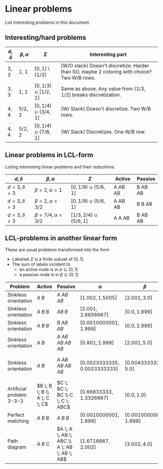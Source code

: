 # Linear problems

List interesting problems in this document.



## Interesting/hard problems

$`d, \delta`$ | $`\beta, \alpha`$ | $`\Sigma`$ | Interesting part
--------| -------|---------|--------------------
3, 3 | 1, 1 | $`[0,1]\setminus \{1/3\}`$ | (W/O slack) Doesn't discretize. Harder than SO, maybe 2 coloring with choice? Two W/B rows.
3, 3 | 1, 1 | $`[0, 1/3) \cup [1/2, 1]`$ | Same as above. Any value from $`(1/3, 1/2]`$ breaks discretization.
4, 4 | 5/2, 2 | $`[0, 1/4) \cup (3/4, 1] `$  | (W/ Slack) Doesn't discretize. Two W/B rows. 
4, 4 | 5/2, 2 | $`[0, 1/4) \cup (7/8, 1] `$  | (W/ Slack) Discretizes. One W/B row. 






## Linear problems in LCL-form

Listing interesting linear problems and their reductions.

$d, \delta$ | $\beta, \alpha$ | $\Sigma$ | Active | Passive
--------| -------|---------|----------|----------
$d = 3, \delta = 3$ | $\beta = 2, \alpha = 1$ | $[0, 1/9) \cup (5/6, 1]$ | A AB AB  | B AB AB
$d = 3, \delta = 3$ | $\beta = 2, \alpha = 3/2$ | $[0, 1/9) \cup (5/6, 1]$ | A AB AB  | B B AB
$d = 3, \delta = 3$ | $\beta = 7/4, \alpha = 3/2$ | $[1/3, 2/4) \cup (5/6, 1]$ | A A AB | B AB AB








## LCL-problems in another linear form

These are usual problems transformed into the form
- Labelset $\Sigma$ is a finite subset of $[0,1]$.
- The sum of labels incident to
  - an active node is in $\alpha \subseteq [0,1]$
  - a passive node is in $\beta \subseteq [0,1]$


Problem | Active | Passive | $\alpha$ | $\beta$ | Labels
--------| -------|---------|----------|----------|-------
Sinkless orientation | $A \; B$ | $A \; AB \; AB$ | $[1.002, 1.5005]$ | $[2.001, 3.0]$ | $A: 1.0, B: 0.5005$
Sinkless orientation | $A \; B \; B$ | $AB \; B$ | $[2.001, 2.6656667]$ | $[0.0, 1.999]$ | $A: 1.0, B: 0.66666667$
Sinkless orientation | $A \; B \; B$ | $B \; AB \; AB$ | $[0.0010000001, 1.999]$ | $[0.0, 2.999]$ | $A: 1.0, B: 0.0$
Sinkless orientation | $A \; B$ | $A \; AB \; AB \; AB \; AB$ | $[0.801, 1.999]$ | $[2.001, 5.0]$ | $A: 1.0, B: 0.4$
Sinkless orientation | $A \; B$ | $A \; AB \; AB \; AB \; AB$ | $[0.0023333335, 0.0023333333]$ | $[0.0043333334, 5.0]$ | $A: 0.0016666667, B: 0.00066666667$
Artificial problem 3-3-3 | $B \; B \; B \\ A \; C \; C$ | $C \; BC \; BC \\ C \; C \; ABC$ | $[0.66833333, 1.3326667]$ | $[0.0, 1.0]$ | $A: 1.0, B: 0.33366667, C: 0.0$
Perfect matching | $A \; B \; B$ | $A \; B \; B$ | $[0.0010000001, 1.999]$ | $[0.0010000001, 1.999]$ | $A: 1.0, B: 0.0$
Path diagram | $A \; B \; C$ | $A \; A \; AB \; ABC \\ A \; AB \; AB \; AB$ | $[1.6716667, 2.002]$ | $[3.002, 4.0]$ | $A: 1.0, B: 0.66766667, C: 0.33433333$








